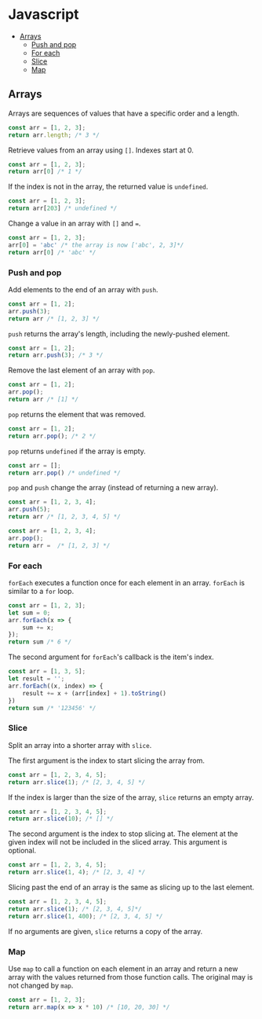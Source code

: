 # Javascript
- [Arrays](#arrays)
	* [Push and pop](#push-and-pop)
	* [For each](#for-each)
	* [Slice](#slice)
	* [Map](#map)
## Arrays
Arrays are sequences of values that have a specific order and a length.

```js
const arr = [1, 2, 3];
return arr.length; /* 3 */
```

Retrieve values from an array using `[]`. Indexes start at 0.

```js
const arr = [1, 2, 3];
return arr[0] /* 1 */
```

If the index is not in the array, the returned value is `undefined`.

```js
const arr = [1, 2, 3];
return arr[203] /* undefined */
```

Change a value in an array with `[]` and `=`. 
```js
const arr = [1, 2, 3];
arr[0] = 'abc' /* the array is now ['abc', 2, 3]*/
return arr[0] /* 'abc' */
```
### Push and pop
Add elements to the end of an array with `push`.

```js
const arr = [1, 2];
arr.push(3);
return arr /* [1, 2, 3] */
```

`push` returns the array's length, including the newly-pushed element.

```js
const arr = [1, 2];
return arr.push(3); /* 3 */
```

Remove the last element of an array with `pop`.

```js
const arr = [1, 2];
arr.pop();
return arr /* [1] */
```

`pop` returns the element that was removed.

```js
const arr = [1, 2];
return arr.pop(); /* 2 */
```

`pop` returns `undefined` if the array is empty.

```js
const arr = [];
return arr.pop() /* undefined */
```

`pop` and `push` change the array (instead of returning a new array).

```js
const arr = [1, 2, 3, 4];
arr.push(5);
return arr /* [1, 2, 3, 4, 5] */
```


```js
const arr = [1, 2, 3, 4];
arr.pop();
return arr =  /* [1, 2, 3] */
```

### For each
`forEach` executes a function once for each element in an array. `forEach` is similar to a `for` loop. 

```js
const arr = [1, 2, 3];
let sum = 0;
arr.forEach(x => {
	sum += x;
});
return sum /* 6 */
```

The second argument for `forEach`'s callback is the item's index.

```js
const arr = [1, 3, 5];
let result = '';
arr.forEach((x, index) => {
	result += x + (arr[index] + 1).toString()
})
return sum /* '123456' */
```
### Slice
Split an array into a shorter array with `slice`.

The first argument is the index to start slicing the array from.

```js
const arr = [1, 2, 3, 4, 5];
return arr.slice(1); /* [2, 3, 4, 5] */
```

If the index is larger than the size of the array, `slice` returns an empty array. 

```js
const arr = [1, 2, 3, 4, 5];
return arr.slice(10); /* [] */
```

The second argument is the index to stop slicing at. The element at the given index will not be included in the sliced array. This argument is optional.

```js
const arr = [1, 2, 3, 4, 5];
return arr.slice(1, 4); /* [2, 3, 4] */
```

Slicing past the end of an array is the same as slicing up to the last element.

```js
const arr = [1, 2, 3, 4, 5];
return arr.slice(1); /* [2, 3, 4, 5]*/
return arr.slice(1, 400); /* [2, 3, 4, 5] */
```

If no arguments are given, `slice` returns a copy of the array.

### Map
Use `map` to call a function on each element in an array and return a new array with the values returned from those function calls. The original may is not changed by `map`.

```js
const arr = [1, 2, 3];
return arr.map(x => x * 10) /* [10, 20, 30] */
```
